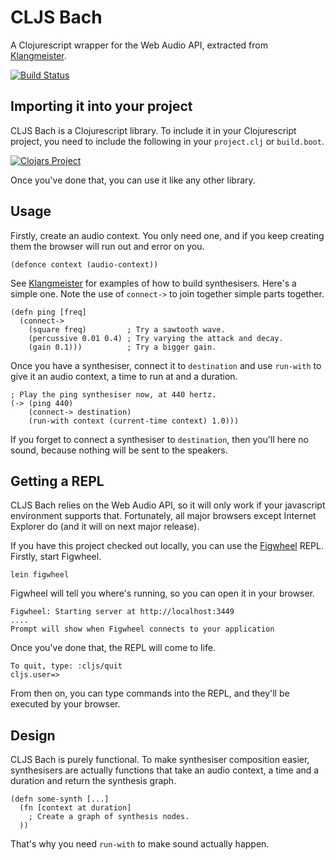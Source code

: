 CLJS Bach
=========

A Clojurescript wrapper for the Web Audio API, extracted from [Klangmeister](http://ctford.github.io/klangmeister/).

[![Build Status](https://travis-ci.org/ctford/cljs-bach.png)](https://travis-ci.org/ctford/cljs-bach)

Importing it into your project
------------------------------

CLJS Bach is a Clojurescript library. To include it in your Clojurescript project, you need to
include the following in your `project.clj` or `build.boot`.

[![Clojars Project](http://clojars.org/cljs-bach/latest-version.svg)](http://clojars.org/cljs-bach)

Once you've done that, you can use it like any other library.

Usage
-----

Firstly, create an audio context. You only need one, and if you keep creating them the browser will run out and error on you.

    (defonce context (audio-context))

See [Klangmeister](http://ctford.github.io/klangmeister/) for examples of how to build synthesisers. Here's a simple
one. Note the use of `connect->` to join together simple parts together.

    (defn ping [freq]
      (connect->
        (square freq)         ; Try a sawtooth wave.
        (percussive 0.01 0.4) ; Try varying the attack and decay.
        (gain 0.1)))          ; Try a bigger gain.

Once you have a synthesiser, connect it to `destination` and use `run-with` to give it an audio context, a time to run at
and a duration.

    ; Play the ping synthesiser now, at 440 hertz.
    (-> (ping 440)
        (connect-> destination)
        (run-with context (current-time context) 1.0)))

If you forget to connect a synthesiser to `destination`, then you'll here no sound, because nothing will be sent to the speakers.

Getting a REPL
--------------

CLJS Bach relies on the Web Audio API, so it will only work if your javascript environment supports that. Fortunately, all
major browsers except Internet Explorer do (and it will on next major release).

If you have this project checked out locally, you can use the [Figwheel](https://github.com/bhauman/lein-figwheel) REPL. Firstly,
start Figwheel.

    lein figwheel

Figwheel will tell you where's running, so you can open it in your browser.

    Figwheel: Starting server at http://localhost:3449
    ....
    Prompt will show when Figwheel connects to your application

Once you've done that, the REPL will come to life.

    To quit, type: :cljs/quit
    cljs.user=>

From then on, you can type commands into the REPL, and they'll be executed by your browser.

Design
------

CLJS Bach is purely functional. To make synthesiser composition easier, synthesisers are actually functions that take
an audio context, a time and a duration and return the synthesis graph.

    (defn some-synth [...]
      (fn [context at duration]
        ; Create a graph of synthesis nodes.
      ))

That's why you need `run-with` to make sound actually happen.
